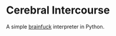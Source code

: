 Cerebral Intercourse
====================

A simple [brainfuck](http://en.wikipedia.org/wiki/Brainfuck) interpreter
in Python.

